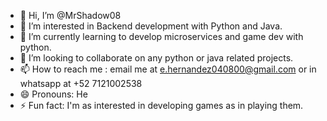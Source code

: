 - 👋 Hi, I’m @MrShadow08
- 👀 I’m interested in Backend development with Python and Java.
- 🌱 I’m currently learning to develop microservices and game dev with python.
- 💞️ I’m looking to collaborate on any python or java related projects.
- 📫 How to reach me : email me at e.hernandez040800@gmail.com or in whatsapp at +52 7121002538
- 😄 Pronouns: He
- ⚡ Fun fact: I'm as interested in developing games as in playing them.

<!---
MrShadow08/MrShadow08 is a ✨ special ✨ repository because its `README.md` (this file) appears on your GitHub profile.
You can click the Preview link to take a look at your changes.
--->
